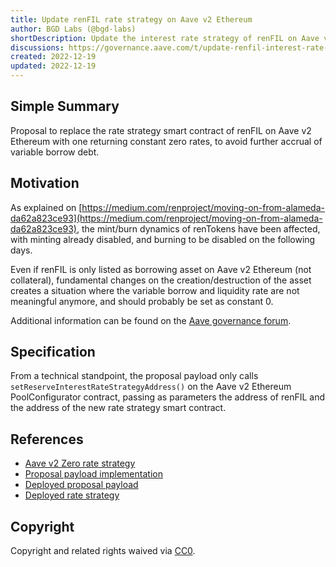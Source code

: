 ```yaml
---
title: Update renFIL rate strategy on Aave v2 Ethereum
author: BGD Labs (@bgd-labs)
shortDescription: Update the interest rate strategy of renFIL on Aave v2 Ethereum
discussions: https://governance.aave.com/t/update-renfil-interest-rate-strategy-on-aave-v2-ethereum/11049
created: 2022-12-19
updated: 2022-12-19
---
```



## Simple Summary

Proposal to replace the rate strategy smart contract of renFIL on Aave v2 Ethereum with one returning constant zero rates, to avoid further accrual of variable borrow debt.

## Motivation

As explained on [https://medium.com/renproject/moving-on-from-alameda-da62a823ce93](https://medium.com/renproject/moving-on-from-alameda-da62a823ce93), the mint/burn dynamics of renTokens have been affected, with minting already disabled, and burning to be disabled on the following days.

Even if renFIL is only listed as borrowing asset on Aave v2 Ethereum (not collateral), fundamental changes on the creation/destruction of the asset creates a situation where the variable borrow and liquidity rate are not meaningful anymore, and should probably be set as constant 0.

Additional information can be found on the [Aave governance forum](https://governance.aave.com/t/update-renfil-interest-rate-strategy-on-aave-v2-ethereum/11049).

## Specification

From a technical standpoint, the proposal payload only calls `setReserveInterestRateStrategyAddress()` on the Aave v2 Ethereum PoolConfigurator contract, passing as parameters the address of renFIL and the address of the new rate strategy smart contract.

## References

- [Aave v2 Zero rate strategy](https://github.com/bgd-labs/aave-v2-zero-rate-strategy/blob/main/src/contracts/AaveV2ZeroInterestRateStrategy.sol)
- [Proposal payload implementation](https://github.com/bgd-labs/aave-v2-zero-rate-strategy/blob/main/src/contracts/RENFILZeroStrategyPayload.sol)
- [Deployed proposal payload](https://etherscan.io/address/0xbfcf7a2d4a91e91c72cdcf07ec65de6bf507daab#code)
- [Deployed rate strategy](https://etherscan.io/address/0x311c866d55456e465e314a3e9830276b438a73f0#code)

## Copyright

Copyright and related rights waived via [CC0](https://creativecommons.org/publicdomain/zero/1.0/).
